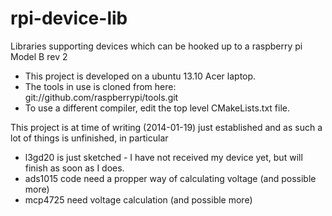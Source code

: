 rpi-device-lib
==============

Libraries supporting devices which can be hooked up to a raspberry pi Model B rev 2


* This project is developed on a ubuntu 13.10 Acer laptop.
* The tools in use is cloned from here: git://github.com/raspberrypi/tools.git
* To use a different compiler, edit the top level CMakeLists.txt file.

This project is at time of writing (2014-01-19) just established and as such a lot of things is unfinished, in particular
* l3gd20 is just sketched - I have not received my device yet, but will finish as soon as I does.
* ads1015 code need a propper way of calculating voltage (and possible more)
* mcp4725 need voltage calculation (and possible more)
